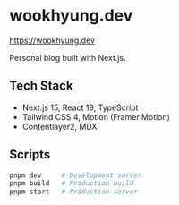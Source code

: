 # wookhyung.dev

https://wookhyung.dev

Personal blog built with Next.js.

## Tech Stack

- Next.js 15, React 19, TypeScript
- Tailwind CSS 4, Motion (Framer Motion)
- Contentlayer2, MDX

## Scripts

```bash
pnpm dev     # Development server
pnpm build   # Production build
pnpm start   # Production server
```
